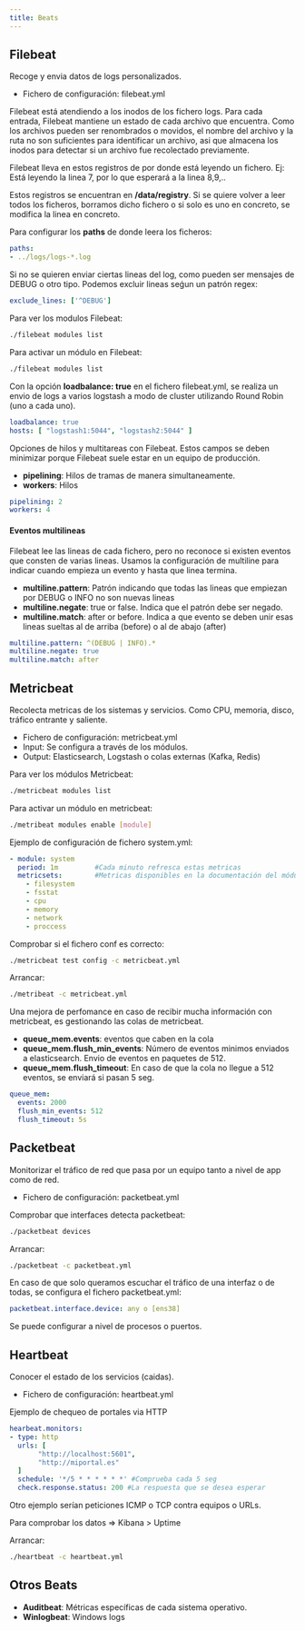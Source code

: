 ```yaml
---
title: Beats
--- 
```


## Filebeat

Recoge y envia datos de logs personalizados.

- Fichero de configuración: filebeat.yml

Filebeat está atendiendo a los inodos de los fichero logs. Para cada entrada, Filebeat mantiene un estado de cada archivo que encuentra. Como los archivos pueden ser renombrados o movidos, el nombre del archivo y la ruta no son suficientes para identificar un archivo, asi que almacena los inodos para detectar si un archivo fue recolectado previamente. 

Filebeat lleva en estos registros de por donde está leyendo un fichero. Ej: Está leyendo la linea 7, por lo que esperará a la linea 8,9,..

Estos registros se encuentran en **/data/registry**. Si se quiere volver a leer todos los ficheros, borramos dicho fichero o si solo es uno en concreto, se modifica la linea en concreto.

Para configurar los **paths** de donde leera los ficheros:

```yml
paths:
- ../logs/logs-*.log
```

Si no se quieren enviar ciertas lineas del log, como pueden ser mensajes de DEBUG o otro tipo. Podemos excluir lineas seǵun un patrón regex:

```yml
exclude_lines: ['^DEBUG']
```

Para ver los modulos Filebeat:

```bash
./filebeat modules list 
```

Para activar un módulo en Filebeat:

```bash
./filebeat modules list 
```

Con la opción **loadbalance: true** en el fichero filebeat.yml, se realiza un envio de logs a varios logstash a modo de cluster utilizando Round Robin (uno a cada uno).

```yml
loadbalance: true
hosts: [ "logstash1:5044", "logstash2:5044" ]
```

Opciones de hilos y multitareas con Filebeat. Estos campos se deben minimizar porque Filebeat suele estar en un equipo de producción.

- **pipelining**: Hilos de tramas de manera simultaneamente.
- **workers**: Hilos

```yml
pipelining: 2
workers: 4
```

#### Eventos multilineas

Filebeat lee las lineas de cada fichero, pero no reconoce si existen eventos que consten de varias lineas. Usamos la configuración de multiline para indicar cuando empieza un evento y hasta que linea termina.

- **multiline.pattern**: Patrón indicando que todas las lineas que empiezan por DEBUG o INFO no son nuevas lineas
- **multiline.negate**: true or false. Indica que el patrón debe ser negado.
- **multiline.match**: after or before. Indica a que evento se deben unir esas lineas sueltas al de arriba (before) o al de abajo (after)

```yml
multiline.pattern: ^(DEBUG | INFO).*
multiline.negate: true
multiline.match: after
```

## Metricbeat

Recolecta metricas de los sistemas y servicios. Como CPU, memoria, disco, tráfico entrante y saliente.

- Fichero de configuración: metricbeat.yml
- Input: Se configura a través de los módulos.
- Output: Elasticsearch, Logstash o colas externas (Kafka, Redis)

Para ver los módulos Metricbeat:

```bash
./metricbeat modules list 
```

Para activar un módulo en metricbeat:

```bash
./metribeat modules enable [module]
```

Ejemplo de configuración de fichero system.yml:

```yml
- module: system
  period: 1m         #Cada minuto refresca estas metricas
  metricsets:        #Metricas disponibles en la documentación del módulo
    - filesystem
    - fsstat
    - cpu
    - memory
    - network
    - proccess
```

Comprobar si el fichero conf es correcto:

```bash
./metricbeat test config -c metricbeat.yml
```

Arrancar:

```bash
./metribeat -c metricbeat.yml
```

Una mejora de perfomance en caso de recibir mucha información con metricbeat, es gestionando las colas de metricbeat. 

- **queue_mem.events**: eventos que caben en la cola
- **queue_mem.flush_min_events**: Número de eventos minimos enviados a elasticsearch. Envio de eventos en paquetes de 512.
- **queue_mem.flush_timeout**: En caso de que la cola no llegue a 512 eventos, se enviará si pasan 5 seg.

```yml
queue_mem:
  events: 2000
  flush_min_events: 512
  flush_timeout: 5s
```

## Packetbeat

Monitorizar el tráfico de red que pasa por un equipo tanto a nivel de app como de red.

- Fichero de configuración: packetbeat.yml

Comprobar que interfaces detecta packetbeat:

```bash
./packetbeat devices
```

Arrancar:

```bash
./packetbeat -c packetbeat.yml
```

En caso de que solo queramos escuchar el tráfico de una interfaz o de todas, se configura el fichero packetbeat.yml:

```yml
packetbeat.interface.device: any o [ens38]
```

Se puede configurar a nivel de procesos o puertos.

## Heartbeat

Conocer el estado de los servicios (caidas).

- Fichero de configuración: heartbeat.yml

Ejemplo de chequeo de portales via HTTP

```yml
hearbeat.monitors:
- type: http
  urls: [
       "http://localhost:5601",
       "http://miportal.es"
  ]
  schedule: '*/5 * * * * * *' #Comprueba cada 5 seg
  check.response.status: 200 #La respuesta que se desea esperar
```

Otro ejemplo serían peticiones ICMP o TCP contra equipos o URLs.

Para comprobar los datos => Kibana > Uptime

Arrancar:

```bash
./heartbeat -c heartbeat.yml
```

## Otros Beats

- **Auditbeat**: Métricas específicas de cada sistema operativo.
- **Winlogbeat**: Windows logs